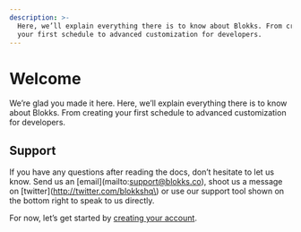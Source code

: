 ```yaml
---
description: >-
  Here, we’ll explain everything there is to know about Blokks. From creating
  your first schedule to advanced customization for developers.
---
```


# Welcome

We’re glad you made it here. Here, we’ll explain everything there is to know about Blokks. From creating your first schedule to advanced customization for developers.

## Support

If you have any questions after reading the docs, don’t hesitate to let us know. Send us an \[email\]\(mailto:support@blokks.co\), shoot us a message on \[twitter\]\(http://twitter.com/blokkshq\) or use our support tool shown on the bottom right to speak to us directly.

  
For now, let’s get started by [creating your account](signing-up.md).

